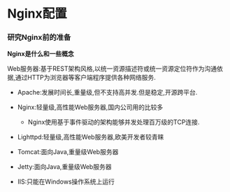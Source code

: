 # Nginx配置

### 研究Nginx前的准备

**Nginx是什么和一些概念**

Web服务器:基于REST架构风格,以统一资源描述符或统一资源定位符作为沟通依据,通过HTTP为浏览器等客户端程序提供各种网络服务.

* Apache:发展时间长,重量级,但不支持高并发.但是稳定,开源跨平台.
* Nginx:轻量级,高性能Web服务器,国内公司用的比较多
  * Nginx使用基于事件驱动的架构能够并发处理百万级的TCP连接.

* Lighttpd:轻量级,高性能Web服务器,欧美开发者较青睐
* Tomcat:面向Java,重量级Web服务器
* Jetty:面向Java,重量级Web服务器
* IIS:只能在Windows操作系统上运行


